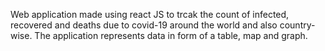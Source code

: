 Web application made using react JS to trcak the count of infected, recovered and deaths due to covid-19 around the world and also country-wise. The application represents data in form of a table, map and graph.
